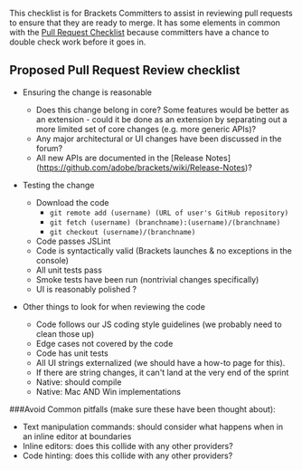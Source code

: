 This checklist is for Brackets Committers to assist in reviewing pull requests to ensure that they are ready to merge. It has some elements in common with the [Pull Request Checklist](https://github.com/adobe/brackets/wiki/Pull-Request-Checklist) because committers have a chance to double check work before it goes in.

## Proposed Pull Request Review checklist

* Ensuring the change is reasonable
    * Does this change belong in core? Some features would be better as an extension - could it be done as an extension by separating out a more limited set of core changes (e.g. more generic APIs)?
    * Any major architectural or UI changes have been discussed in the forum?
    * All new APIs are documented in the [Release Notes] (https://github.com/adobe/brackets/wiki/Release-Notes)?

* Testing the change
    * Download the code
        * `git remote add (username) (URL of user's GitHub repository)`
        * `git fetch (username) (branchname):(username)/(branchname)`
        * `git checkout (username)/(branchname)`
    * Code passes JSLint
    * Code is syntactically valid (Brackets launches & no exceptions in the console)
    * All unit tests pass
    * Smoke tests have been run (nontrivial changes specifically)
    * UI is reasonably polished ?

* Other things to look for when reviewing the code
    * Code follows our JS coding style guidelines (we probably need to clean those up)
    * Edge cases not covered by the code
    * Code has unit tests
    * All UI strings externalized (we should have a how-to page for this).
    * If there are string changes, it can't land at the very end of the sprint
    * Native: should compile
    * Native: Mac AND Win implementations

###Avoid Common pitfalls
(make sure these have been thought about):
* Text manipulation commands: should consider what happens when in an inline editor at boundaries
* Inline editors: does this collide with any other providers?
* Code hinting: does this collide with any other providers?